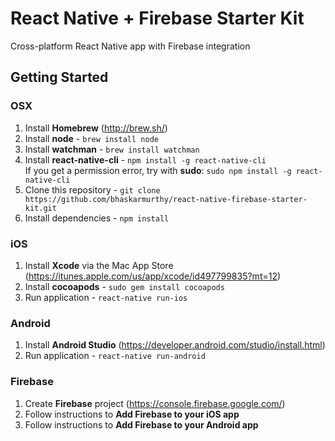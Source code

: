 # React Native + Firebase Starter Kit
Cross-platform React Native app with Firebase integration

## Getting Started

### OSX

1. Install **Homebrew** (http://brew.sh/)
2. Install **node** - `brew install node`
3. Install **watchman** - `brew install watchman`
4. Install **react-native-cli** - `npm install -g react-native-cli`  
   If you get a permission error, try with **sudo**: `sudo npm install -g react-native-cli`
5. Clone this repository - `git clone https://github.com/bhaskarmurthy/react-native-firebase-starter-kit.git`
6. Install dependencies - `npm install`

### iOS
1. Install **Xcode** via the Mac App Store (https://itunes.apple.com/us/app/xcode/id497799835?mt=12)
2. Install **cocoapods** - `sudo gem install cocoapods`
2. Run application - `react-native run-ios`

### Android
1.  Install **Android Studio** (https://developer.android.com/studio/install.html)
2.  Run application - `react-native run-android`

### Firebase
1. Create **Firebase** project (https://console.firebase.google.com/)
2. Follow instructions to **Add Firebase to your iOS app**
3. Follow instructions to **Add Firebase to your Android app**
